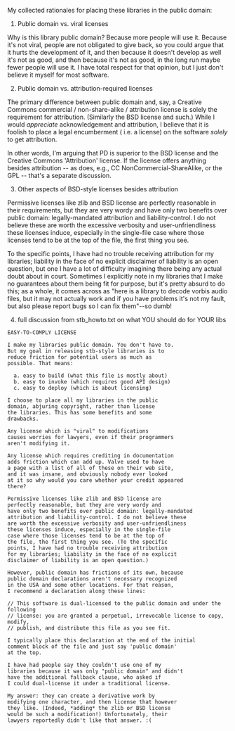 My collected rationales for placing these libraries in the public domain:

1. Public domain vs. viral licenses

Why is this library public domain? Because more people will use it. Because it's not viral, people are not obligated to
give back, so you could argue that it hurts the development of it, and then because it doesn't develop as well it's not
as good, and then because it's not as good, in the long run maybe fewer people will use it. I have total respect for
that opinion, but I just don't believe it myself for most software.

2. Public domain vs. attribution-required licenses

The primary difference between public domain and, say, a Creative Commons commercial / non-share-alike / attribution
license is solely the requirement for attribution. (Similarly the BSD license and such.)
While I would *appreciate* acknowledgement and attribution, I believe that it is foolish to place a legal encumberment (
i.e. a license) on the software *solely* to get attribution.

In other words, I'm arguing that PD is superior to the BSD license and the Creative Commons 'Attribution' license. If
the license offers anything besides attribution -- as does, e.g., CC NonCommercial-ShareAlike, or the GPL -- that's a
separate discussion.

3. Other aspects of BSD-style licenses besides attribution

Permissive licenses like zlib and BSD license are perfectly reasonable in their requirements, but they are very wordy
and have only two benefits over public domain: legally-mandated attribution and liability-control. I do not believe
these are worth the excessive verbosity and user-unfriendliness these licenses induce, especially in the single-file
case where those licenses tend to be at the top of the file, the first thing you see.

To the specific points, I have had no trouble receiving attribution for my libraries; liability in the face of no
explicit disclaimer of liability is an open question, but one I have a lot of difficulty imagining there being any
actual doubt about in court. Sometimes I explicitly note in my libraries that I make no guarantees about them being fit
for purpose, but it's pretty absurd to do this; as a whole, it comes across as "here is a library to decode vorbis audio
files, but it may not actually work and if you have problems it's not my fault, but also please report bugs so I can fix
them"--so dumb!

4. full discussion from stb_howto.txt on what YOU should do for YOUR libs

```
EASY-TO-COMPLY LICENSE

I make my libraries public domain. You don't have to.
But my goal in releasing stb-style libraries is to
reduce friction for potential users as much as
possible. That means:

  a. easy to build (what this file is mostly about)
  b. easy to invoke (which requires good API design)
  c. easy to deploy (which is about licensing)

I choose to place all my libraries in the public
domain, abjuring copyright, rather than license
the libraries. This has some benefits and some
drawbacks.

Any license which is "viral" to modifications
causes worries for lawyers, even if their programmers
aren't modifying it.

Any license which requires crediting in documentation
adds friction which can add up. Valve used to have
a page with a list of all of these on their web site,
and it was insane, and obviously nobody ever looked
at it so why would you care whether your credit appeared
there?

Permissive licenses like zlib and BSD license are
perfectly reasonable, but they are very wordy and
have only two benefits over public domain: legally-mandated
attribution and liability-control. I do not believe these
are worth the excessive verbosity and user-unfriendliness
these licenses induce, especially in the single-file
case where those licenses tend to be at the top of
the file, the first thing you see. (To the specific
points, I have had no trouble receiving attribution
for my libraries; liability in the face of no explicit
disclaimer of liability is an open question.)

However, public domain has frictions of its own, because
public domain declarations aren't necessary recognized
in the USA and some other locations. For that reason,
I recommend a declaration along these lines:

// This software is dual-licensed to the public domain and under the following
// license: you are granted a perpetual, irrevocable license to copy, modify,
// publish, and distribute this file as you see fit.

I typically place this declaration at the end of the initial
comment block of the file and just say 'public domain'
at the top.

I have had people say they couldn't use one of my
libraries because it was only "public domain" and didn't
have the additional fallback clause, who asked if
I could dual-license it under a traditional license.

My answer: they can create a derivative work by
modifying one character, and then license that however
they like. (Indeed, *adding* the zlib or BSD license
would be such a modification!) Unfortunately, their
lawyers reportedly didn't like that answer. :(
```
